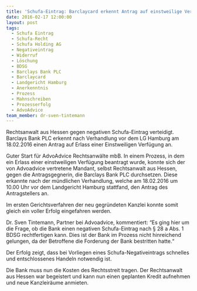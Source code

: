 ```yaml
---
title: 'Schufa-Eintrag: Barclaycard erkennt Antrag auf einstweilige Verfügung vor LG Hamburg an'
date: 2016-02-17 12:00:00
layout: post
tags:
  - Schufa Eintrag
  - Schufa-Recht
  - Schufa Holding AG
  - Negativeintrag
  - Widerruf
  - Löschung
  - BDSG
  - Barclays Bank PLC
  - Barclaycard
  - Landgericht Hamburg
  - Anerkenntnis
  - Prozess
  - Mahnschreiben
  - Prozesserfolg
  - AdvoAdvice
team_member: dr-sven-tintemann
---
```



Rechtsanwalt aus Hessen gegen negativen Schufa-Eintrag verteidigt. Barclays Bank PLC erkennt nach Verhandlung vor dem LG Hamburg am 18.02.2016 einen Antrag auf Erlass einer Einstweiligen Verfügung an.

Guter Start für AdvoAdvice Rechtsanwälte mbB. In einem Prozess, in dem ein Erlass einer einstweiligen Verfügung beantragt wurde, konnte sich der von Advoadvice vertretene Mandant, selbst Rechtsanwalt aus Hessen, gegen die Antragsgegnerin, die Barclays Bank PLC durchsetzen. Diese erkannte nach der mündlichen Verhandlung, welche am 18.02.2016 um 10.00 Uhr vor dem Landgericht Hamburg stattfand, den Antrag des Antragstellers an.

Im ersten Gerichtsverfahren der neu gegründeten Kanzlei konnte somit gleich ein voller Erfolg eingefahren werden.

Dr. Sven Tintemann, Partner bei Advoadvice, kommentiert: “Es ging hier um die Frage, ob die Bank einen negativen Schufa-Eintrag nach § 28 a Abs. 1 BDSG rechtfertigen kann. Dies ist der Bank im Prozess nicht hinreichend gelungen, da der Betroffene die Forderung der Bank bestritten hatte.“

Der Erfolg zeigt, dass bei Vorliegen eines Schufa-Negativeintrags schnelles und entschlossenes Handeln notwendig ist.

Die Bank muss nun die Kosten des Rechtsstreit tragen. Der Rechtsanwalt aus Hessen war begeistert und kann nun einen geplanten Kredit aufnehmen und neue Kanzleiräume anmieten.
